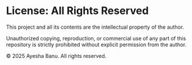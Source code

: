 # License: All Rights Reserved

This project and all its contents are the intellectual property of the author.

Unauthorized copying, reproduction, or commercial use of any part of this repository is strictly prohibited without explicit permission from the author.

© 2025 Ayesha Banu. All rights reserved.
